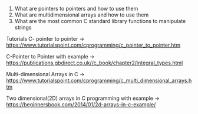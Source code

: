 1. What are pointers to pointers and how to use them
2. What are multidimensional arrays and how to use them
3. What are the most common C standard library functions to manipulate strings

Tutorials
C- pointer to pointer -> https://www.tutorialspoint.com/cprogramming/c_pointer_to_pointer.htm

C-Pointer to Pointer with example -> https://publications.gbdirect.co.uk//c_book/chapter2/integral_types.html

Multi-dimensional Arrays in C -> https://www.tutorialspoint.com/cprogramming/c_multi_dimensional_arrays.htm

Two dimensional(2D) arrays in C programming with example -> https://beginnersbook.com/2014/01/2d-arrays-in-c-example/

